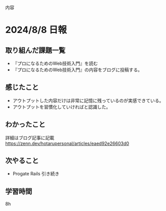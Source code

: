 内容
# 2024/8/8 日報
## 取り組んだ課題一覧
+ 『プロになるためのWeb技術入門』を読む
+ 『プロになるためのWeb技術入門』の内容をブログに投稿する。

## 感じたこと
+ アウトプットした内容だけは非常に記憶に残っているのが実感できている。
+ アウトプットを習慣化していければと認識した。

## わかったこと
詳細はブログ記事に記載
https://zenn.dev/hotarupersonal/articles/eaed92e26603d0


## 次やること
+ Progate Rails 引き続き

## 学習時間
8h